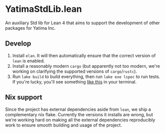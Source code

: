 # YatimaStdLib.lean

An auxiliary Std lib for Lean 4 that aims to support the development of other packages for Yatima Inc.

## Develop

1. Install `elan`. It will then automatically ensure that the correct version of `lean` is enabled.
2. Install a reasonably modern `cargo` (but apparently not too modern, we're working on clarifying the supported versions of `cargo`/`rustc`).
3. Run `lake build` to build everything, then run `lake exe lspec` to run tests. If you're lucky, you'll see something [like this](https://github.com/yatima-inc/YatimaStdLib.lean/actions/runs/3941938405/jobs/6744983278) in your terminal.

## Nix support

Since the project has external dependencies aside from `lean`, we ship a complementary nix flake.
Currently the versions it installs are wrong, but we're working hard on making all the external dependencies reproducibly work to ensure smooth building and usage of the project.
